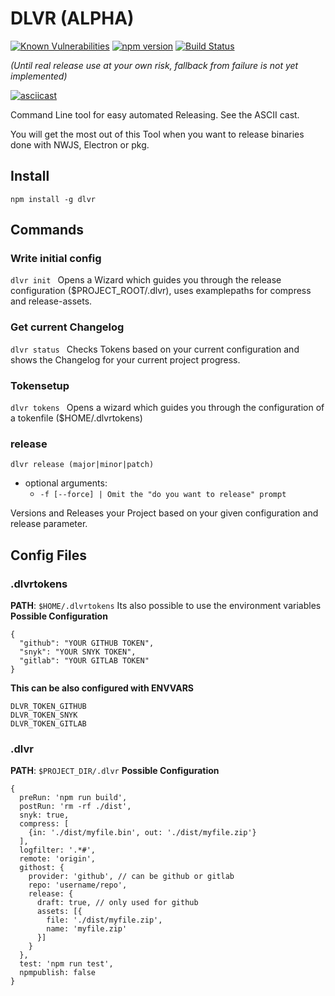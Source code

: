 # DLVR (ALPHA)
[![Known Vulnerabilities](https://snyk.io/test/github/freakzero/dlvr/badge.svg)](https://snyk.io/test/github/freakzero/dlvr)
[![npm version](https://badge.fury.io/js/dlvr.svg)](https://badge.fury.io/js/dlvr)
[![Build Status](https://travis-ci.org/FreaKzero/dlvr.svg?branch=master)](https://travis-ci.org/FreaKzero/dlvr)

*(Until real release use at your own risk, fallback from failure is not yet implemented)*

[![asciicast](https://asciinema.org/a/GIUTBq8TJPuk8lDtWKPUY163T.png)](https://asciinema.org/a/GIUTBq8TJPuk8lDtWKPUY163T)

Command Line tool for easy automated Releasing. See the ASCII cast.

You will get the most out of this Tool when you want to release binaries done with NWJS, Electron or pkg.

## Install
`npm install -g dlvr`

## Commands

### Write initial config
`dlvr init `
Opens a Wizard which guides you through the release configuration ($PROJECT_ROOT/.dlvr), uses examplepaths for compress and release-assets.

### Get current Changelog
`dlvr status `
Checks Tokens based on your current configuration and shows the Changelog for your current project progress.

### Tokensetup
`dlvr tokens `
Opens a wizard which guides you through the configuration of a tokenfile ($HOME/.dlvrtokens)

### release
`dlvr release (major|minor|patch)`
- optional arguments:
  - `-f [--force] | Omit the "do you want to release" prompt`

Versions and Releases your Project based on your given configuration and release parameter.
## Config Files

### .dlvrtokens
**PATH**: `$HOME/.dlvrtokens`
Its also possible to use the environment variables
**Possible Configuration**
```
{
  "github": "YOUR GITHUB TOKEN",
  "snyk": "YOUR SNYK TOKEN",
  "gitlab": "YOUR GITLAB TOKEN"
}
```
**This can be also configured with ENVVARS**
```
DLVR_TOKEN_GITHUB
DLVR_TOKEN_SNYK
DLVR_TOKEN_GITLAB
```

### .dlvr
**PATH**: `$PROJECT_DIR/.dlvr`
**Possible Configuration**
```
{
  preRun: 'npm run build',
  postRun: 'rm -rf ./dist',
  snyk: true,
  compress: [
    {in: './dist/myfile.bin', out: './dist/myfile.zip'}
  ],
  logfilter: '.*#',
  remote: 'origin',
  githost: {
    provider: 'github', // can be github or gitlab
    repo: 'username/repo',
    release: {
      draft: true, // only used for github
      assets: [{
        file: './dist/myfile.zip',
        name: 'myfile.zip'
      }]
    }
  },
  test: 'npm run test',
  npmpublish: false
}
```
